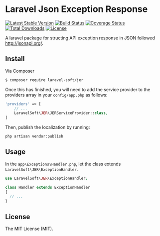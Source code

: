 # Laravel Json Exception Response #

[![Latest Stable Version](https://img.shields.io/packagist/v/laravel-soft/jer.svg)](https://packagist.org/packages/laravel-soft/jer)
[![Build Status](https://travis-ci.org/thanh-taro/laravel-jer.svg?branch=master)](https://travis-ci.org/thanh-taro/laravel-jer)
[![Coverage Status](https://coveralls.io/repos/github/thanh-taro/laravel-jer/badge.svg?brand=master)](https://coveralls.io/github/thanh-taro/laravel-jer?brand=master)
[![Total Downloads](https://poser.pugx.org/laravel-soft/jer/downloads)](https://packagist.org/packages/laravel-soft/jer)
[![License](https://poser.pugx.org/laravel-soft/jer/license)](https://packagist.org/packages/laravel-soft/jer)

A laravel package for structing API exception response in JSON followed http://jsonapi.org/.

## Install


Via Composer

``` bash
$ composer require laravel-soft/jer
```

Once this has finished, you will need to add the service provider to the providers array in your `config/app.php` as follows:

``` php
'providers' => [
    // ...
    LaravelSoft\JER\JERServiceProvider::class,
]
```

Then, publish the localization by running:

``` bash
php artisan vendor:publish
```


## Usage

In the `app\Exceptions\Handler.php`, let the class extends `LaravelSoft\JER\ExceptionHandler`.

``` php
use LaravelSoft\JER\ExceptionHandler;

class Handler extends ExceptionHandler
{
  // ...
}
```


## License

The MIT License (MIT).
